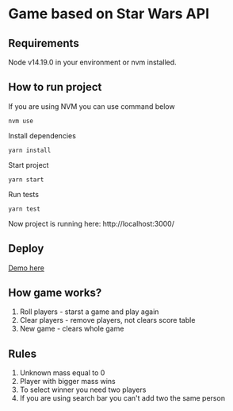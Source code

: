 # Game based on Star Wars API

## Requirements

Node v14.19.0 in your environment or nvm installed.

## How to run project

If you are using NVM you can use command below

```
nvm use
```

Install dependencies 
```
yarn install
```

Start project
```
yarn start
```

Run tests
```
yarn test
```

Now project is running here: http://localhost:3000/

## Deploy

<a href="https://swapi-react.pages.dev/" target="_blank"> Demo here </a>

## How game works?

1. Roll players - starst a game and play again
2. Clear players - remove players, not clears score table
3. New game - clears whole game

## Rules

1. Unknown mass equal to 0
2. Player with bigger mass wins
3. To select winner you need two players
4. If you are using search bar you can't add two the same person
